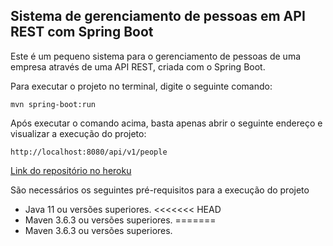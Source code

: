 <h2>Sistema de gerenciamento de pessoas em API REST com Spring Boot</h2>

Este é um pequeno sistema para o gerenciamento de pessoas de uma empresa através de uma API REST, criada com o Spring Boot.

Para executar o projeto no terminal, digite o seguinte comando:

```shell script
mvn spring-boot:run 
```

Após executar o comando acima, basta apenas abrir o seguinte endereço e visualizar a execução do projeto:

```
http://localhost:8080/api/v1/people
```
[Link do repositório no heroku](https://personapitwo.herokuapp.com/)

São necessários os seguintes pré-requisitos para a execução do projeto

* Java 11 ou versões superiores.
<<<<<<< HEAD
* Maven 3.6.3 ou versões superiores.
=======
* Maven 3.6.3 ou versões superiores.
